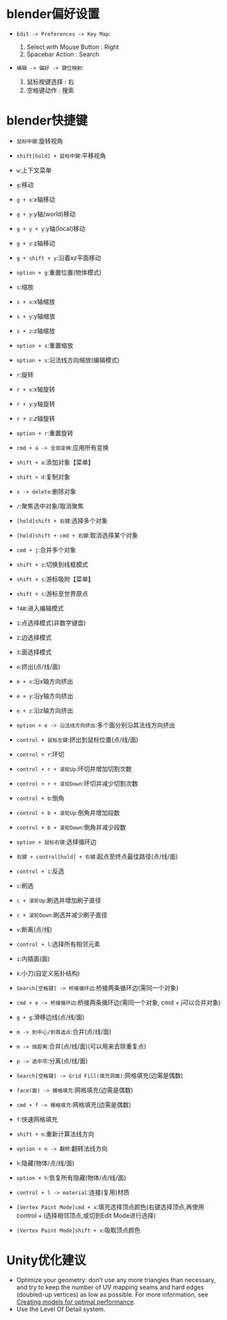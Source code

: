# blender偏好设置
* `Edit -> Preferences -> Key Map`:
  1. Select with Mouse Button : Right
  2. Spacebar Action : Search

* `编辑 -> 偏好 -> 键位映射`:
  1. 鼠标按键选择 : 右
  2. 空格键动作 : 搜索

# blender快捷键

* `鼠标中键`:旋转视角
* `shift[hold] + 鼠标中键`:平移视角

* `w`:上下文菜单

* `g`:移动
* `g + x`:x轴移动
* `g + y`:y轴(world)移动
* `g + y + y`:y轴(local)移动
* `g + z`:z轴移动
* `g + shift + y`:沿着xz平面移动
* `option + g`:重置位置(物体模式)
* `s`:缩放
* `s + x`:x轴缩放
* `s + y`:y轴缩放
* `s + z`:z轴缩放
* `option + s`:重置缩放
* `option + s`:沿法线方向缩放(编辑模式)
* `r`:旋转
* `r + x`:x轴旋转
* `r + y`:y轴旋转
* `r + z`:z轴旋转
* `option + r`:重置旋转
* `cmd + a -> 全部变换`:应用所有变换

* `shift + a`:添加对象【菜单】
* `shift + d`:复制对象
* `x -> delete`:删除对象
* `/`:聚焦选中对象/取消聚焦
* `[hold]shift + 右键`:选择多个对象 
* `[hold]shift + cmd + 右键`:取消选择某个对象
* `cmd + j`:合并多个对象
* `shift + z`:切换到线框模式

* `shift + s`:游标吸附【菜单】
* `shift + c`:游标至世界原点

* `TAB`:进入编辑模式
* `1`:点选择模式(非数字键盘)
* `2`:边选择模式
* `3`:面选择模式
* `e`:挤出(点/线/面)
* `e + x`:沿x轴方向挤出
* `e + y`:沿y轴方向挤出
* `e + z`:沿z轴方向挤出
* `option + e -> 沿法线方向挤出`:多个面分别沿其法线方向挤出
* `control + 鼠标左键`:挤出到鼠标位置(点/线/面)
* `control + r`:环切
* `control + r + 滚轮Up`:环切并增加切割次数
* `control + r + 滚轮Down`:环切并减少切割次数
* `control + b`:倒角
* `control + b + 滚轮Up`:倒角并增加段数
* `control + b + 滚轮Down`:倒角并减少段数
* `option + 鼠标右键`:选择循环边
* `右键 + control[hold] + 右键`:起点至终点最佳路径(点/线/面)
* `control + i`:反选
* `c`:刷选
* `c + 滚轮Up`:刷选并增加刷子直径
* `c + 滚轮Down`:刷选并减少刷子直径
* `v`:断离(点/线)
* `control + l`:选择所有相邻元素
* `i`:内插面(面)
* `k`:小刀(自定义拓扑结构)
* `Search[空格键] -> 桥接循环边`:桥接两条循环边(需同一个对象)
* `cmd + e -> 桥接循环边`:桥接两条循环边(需同一个对象, cmd + j可以合并对象)
* `g + g`:滑移边线(点/线/面)
* `m -> 到中心/到首选点`:合并(点/线/面)
* `m -> 按距离`:合并(点/线/面)(可以用来去除重复点)
* `p -> 选中项`:分离(点/线/面)
* `Search[空格键] -> Grid Fill(填充洞面)`:网格填充(边需是偶数)
* `face(面) -> 栅格填充`:网格填充(边需是偶数)
* `cmd + f -> 栅格填充`:网格填充(边需是偶数)
* `f`:快速网格填充
* `shift + n`:重新计算法线方向
* `option + n -> 翻转`:翻转法线方向
* `h`:隐藏(物体/点/线/面)
* `option + h`:恢复所有隐藏(物体/点/线/面)
* `control + l -> material`:连接(复用)材质
* `[Vertex Paint Mode]cmd + x`:填充选择顶点颜色(右键选择顶点,再使用control + l选择相邻顶点,或切到Edit Mode进行选择)
* `[Vertex Paint Mode]shift + x`:吸取顶点颜色

# Unity优化建议
* Optimize your geometry: don’t use any more triangles than necessary, and try to keep the number of UV mapping seams and hard edges (doubled-up vertices) as low as possible. For more information, see [Creating models for optimal performance](https://docs.unity3d.com/2022.3/Documentation/Manual/ModelingOptimizedCharacters.html).
* Use the Level Of Detail system.